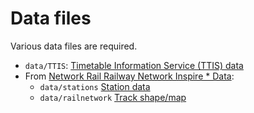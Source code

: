 Data files
==========

Various data files are required.

* `data/TTIS`: [Timetable Information Service (TTIS) data](http://data.atoc.org/how-to)
* From [Network Rail Railway Network Inspire * Data](https://data.gov.uk/dataset/railway-network-inspire):
  * `data/stations` [Station data](http://inspire.misoportal.com/geoserver/transport_direct_railnetwork/wfs?amp;version=2.0.0&SERVICE=WFS&VERSION=1.0.0&REQUEST=GetFeature&TYPENAME=transport_direct_railnetwork:stations&SRSNAME=EPSG:27700&outputFormat=shape-zip)
  * `data/railnetwork` [Track shape/map](http://inspire.misoportal.com/geoserver/transport_direct_railnetwork/wfs?amp;version=2.0.0&SERVICE=WFS&VERSION=1.0.0&REQUEST=GetFeature&TYPENAME=transport_direct_railnetwork:railnetwork&SRSNAME=EPSG:27700&outputFormat=shape-zip)
